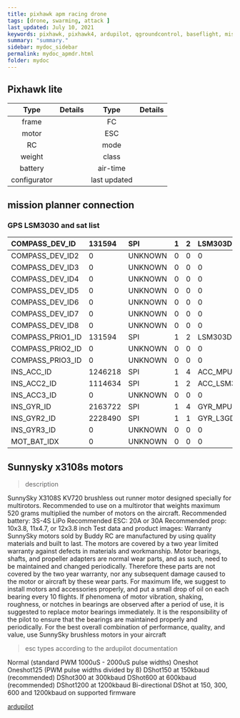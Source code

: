 ```yaml
---
title: pixhawk apm racing drone
tags: [drone, swarming, attack ]
last_updated: July 10, 2021
keywords: pixhawk, pixhawk4, ardupilot, qgroundcontrol, baseflight, missionplanner
summary: "summary."
sidebar: mydoc_sidebar
permalink: mydoc_apmdr.html
folder: mydoc
---
```


## Pixhawk lite

| Type  | Details | Type  | Details |
| :---: | ---  | :---: | ---  |
| frame |  | FC |  |
| motor |  | ESC |  |
| RC  |  | mode |  |
| weight |  | class |  |
| battery |  | air-time |  |
| configurator |  |  last updated |   |
## mission planner connection

### GPS LSM3030 and sat list

|COMPASS_DEV_ID|131594|SPI|1|2|LSM303D|
|:----|:----|:----|:----|:----|:----|
|COMPASS_DEV_ID2|0|UNKNOWN|0|0|0|
|COMPASS_DEV_ID3|0|UNKNOWN|0|0|0|
|COMPASS_DEV_ID4|0|UNKNOWN|0|0|0|
|COMPASS_DEV_ID5|0|UNKNOWN|0|0|0|
|COMPASS_DEV_ID6|0|UNKNOWN|0|0|0|
|COMPASS_DEV_ID7|0|UNKNOWN|0|0|0|
|COMPASS_DEV_ID8|0|UNKNOWN|0|0|0|
|COMPASS_PRIO1_ID|131594|SPI|1|2|LSM303D|
|COMPASS_PRIO2_ID|0|UNKNOWN|0|0|0|
|COMPASS_PRIO3_ID|0|UNKNOWN|0|0|0|
|INS_ACC_ID|1246218|SPI|1|4|ACC_MPU6000|
|INS_ACC2_ID|1114634|SPI|1|2|ACC_LSM303D|
|INS_ACC3_ID|0|UNKNOWN|0|0|0|
|INS_GYR_ID|2163722|SPI|1|4|GYR_MPU6000|
|INS_GYR2_ID|2228490|SPI|1|1|GYR_L3GD20|
|INS_GYR3_ID|0|UNKNOWN|0|0|0|
|MOT_BAT_IDX|0|UNKNOWN|0|0|0|

## Sunnysky x3108s motors

> description

SunnySky X3108S KV720 brushless out runner motor designed specially for multirotors. Recommended to use on a multirotor that weights maximum 520 grams multiplied the number of motors on the aircraft. Recommended battery: 3S-4S LiPo Recommended ESC: 20A or 30A Recommended prop: 10x3.8, 11x4.7, or 12x3.8 inch Test data and product images:     Warranty SunnySky motors sold by Buddy RC are manufactured by using quality materials and built to last. The motors are covered by a two year limited warranty against defects in materials and workmanship. Motor bearings, shafts, and propeller adapters are normal wear parts, and as such, need to be maintained and changed periodically. Therefore these parts are not covered by the two year warranty, nor any subsequent damage caused to the motor or aircraft by these wear parts. For maximum life, we suggest to install motors and accessories properly, and put a small drop of oil on each bearing every 10 flights. If phenomena of motor vibration, shaking, roughness, or notches in bearings are observed after a period of use, it is suggested to replace motor bearings immediately. It is the responsibility of the pilot to ensure that the bearings are maintained properly and periodically. For the best overall combination of performance, quality, and value, use SunnySky brushless motors in your aircraft

> esc types according to the ardupilot documentation

Normal (standard PWM 1000uS - 2000uS pulse widths)
Oneshot
Oneshot125 (PWM pulse widths divided by 8)
DShot150 at 150kbaud (recommended)
DShot300 at 300kbaud
DShot600 at 600kbaud (recommended)
DShot1200 at 1200kbaud
Bi-directional DShot at 150, 300, 600 and 1200kbaud on supported firmware

[ardupilot](https://ardupilot.org/copter/docs/common-dshot.html)


